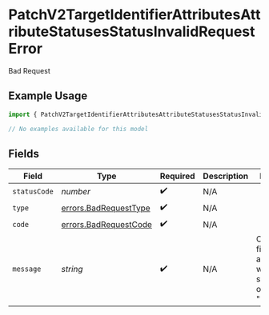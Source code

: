 # PatchV2TargetIdentifierAttributesAttributeStatusesStatusInvalidRequestError

Bad Request

## Example Usage

```typescript
import { PatchV2TargetIdentifierAttributesAttributeStatusesStatusInvalidRequestError } from "attio-js/models/errors/getv2objectsobject.js";

// No examples available for this model
```

## Fields

| Field                                                           | Type                                                            | Required                                                        | Description                                                     | Example                                                         |
| --------------------------------------------------------------- | --------------------------------------------------------------- | --------------------------------------------------------------- | --------------------------------------------------------------- | --------------------------------------------------------------- |
| `statusCode`                                                    | *number*                                                        | :heavy_check_mark:                                              | N/A                                                             |                                                                 |
| `type`                                                          | [errors.BadRequestType](../../models/errors/badrequesttype.md)  | :heavy_check_mark:                                              | N/A                                                             |                                                                 |
| `code`                                                          | [errors.BadRequestCode](../../models/errors/badrequestcode.md)  | :heavy_check_mark:                                              | N/A                                                             |                                                                 |
| `message`                                                       | *string*                                                        | :heavy_check_mark:                                              | N/A                                                             | Cannot find status attribute with status option title "Medium". |